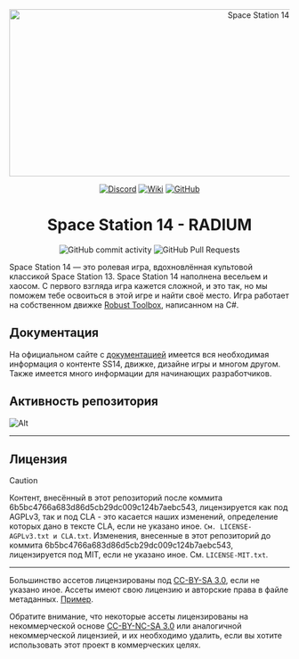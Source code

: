 <div class="header" align="center">  
<img alt="Space Station 14" width="880" height="300" src="https://raw.githubusercontent.com/space-wizards/asset-dump/de329a7898bb716b9d5ba9a0cd07f38e61f1ed05/github-logo.svg">  
</div>

<div class="header" align="center">

[![Discord](https://img.shields.io/discord/1175402675899224094?label=Discord&logo=discord&logoColor=white)](https://discord.gg/H6bjbKPXfM)
[![Wiki](https://img.shields.io/badge/Wiki-SS14%20RADIUM-blue)](https://radium-station.space)
[![GitHub](https://img.shields.io/github/stars/Cybersun-Industries/space-station-14?style=social)](https://github.com/Cybersun-Industries/space-station-14)

# Space Station 14 - RADIUM

![GitHub commit activity](https://img.shields.io/github/commit-activity/y/Cybersun-Industries/space-station-14)
![GitHub Pull Requests](https://img.shields.io/github/issues-pr-closed/Cybersun-Industries/space-station-14)
</div>

Space Station 14 — это ролевая игра, вдохновлённая культовой классикой Space Station 13. Space Station 14 наполнена весельем и хаосом. С первого взгляда игра кажется сложной, и это так, но мы поможем тебе освоиться в этой игре и найти своё место. Игра работает на собственном движке [Robust Toolbox](https://github.com/space-wizards/RobustToolbox), написанном на C#.

## Документация

На официальном сайте с [документацией](https://docs.spacestation14.io/) имеется вся необходимая информация о контенте SS14, движке, дизайне игры и многом другом. Также имеется много информации для начинающих разработчиков.

## Активность репозитория

![Alt](https://repobeats.axiom.co/api/embed/9ea720aed235a179ff65601f1fcd03924681c2be.svg "Repobeats analytics image")

---

## Лицензия

>[!CAUTION]
>
> Контент, внесённый в этот репозиторий после коммита 6b5bc4766a683d86d5cb29dc009c124b7aebc543, лицензируется как под AGPLv3, так и под CLA - это касается наших изменений, определение которых дано в тексте CLA, если не указано иное. ```См. LICENSE-AGPLv3.txt и CLA.txt```. Изменения, внесенные в этот репозиторий до коммита 6b5bc4766a683d86d5cb29dc009c124b7aebc543, лицензируется под MIT, если не указано иное. См. ```LICENSE-MIT.txt```.

---
Большинство ассетов лицензированы под [CC-BY-SA 3.0](https://creativecommons.org/licenses/by-sa/3.0/), если не указано иное. Ассеты имеют свою лицензию и авторские права в файле метаданных. [Пример](https://github.com/space-syndicate/space-station-14/blob/master/Resources/Textures/Objects/Tools/crowbar.rsi/meta.json).

Обратите внимание, что некоторые ассеты лицензированы на некоммерческой основе [CC-BY-NC-SA 3.0](https://creativecommons.org/licenses/by-nc-sa/3.0/) или аналогичной некоммерческой лицензией, и их необходимо удалить, если вы хотите использовать этот проект в коммерческих целях.
